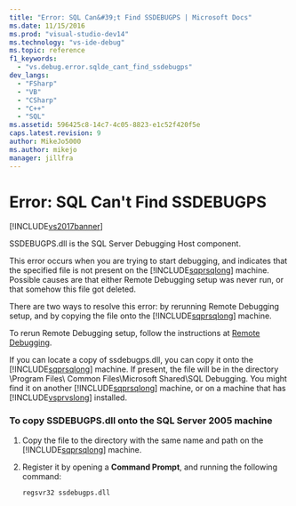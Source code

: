 ```yaml
---
title: "Error: SQL Can&#39;t Find SSDEBUGPS | Microsoft Docs"
ms.date: 11/15/2016
ms.prod: "visual-studio-dev14"
ms.technology: "vs-ide-debug"
ms.topic: reference
f1_keywords: 
  - "vs.debug.error.sqlde_cant_find_ssdebugps"
dev_langs: 
  - "FSharp"
  - "VB"
  - "CSharp"
  - "C++"
  - "SQL"
ms.assetid: 596425c8-14c7-4c05-8823-e1c52f420f5e
caps.latest.revision: 9
author: MikeJo5000
ms.author: mikejo
manager: jillfra
---
```

# Error: SQL Can&#39;t Find SSDEBUGPS
[!INCLUDE[vs2017banner](../includes/vs2017banner.md)]

SSDEBUGPS.dll is the SQL Server Debugging Host component.  
  
 This error occurs when you are trying to start debugging, and indicates that the specified file is not present on the [!INCLUDE[sqprsqlong](../includes/sqprsqlong-md.md)] machine. Possible causes are that either Remote Debugging setup was never run, or that somehow this file got deleted.  
  
 There are two ways to resolve this error: by rerunning Remote Debugging setup, and by copying the file onto the [!INCLUDE[sqprsqlong](../includes/sqprsqlong-md.md)] machine.  
  
 To rerun Remote Debugging setup, follow the instructions at [Remote Debugging](../debugger/remote-debugging.md).  
  
 If you can locate a copy of ssdebugps.dll, you can copy it onto the [!INCLUDE[sqprsqlong](../includes/sqprsqlong-md.md)] machine. If present, the file will be in the directory \Program Files\ Common Files\Microsoft Shared\SQL Debugging. You might find it on another [!INCLUDE[sqprsqlong](../includes/sqprsqlong-md.md)] machine, or on a machine that has [!INCLUDE[vsprvslong](../includes/vsprvslong-md.md)] installed.  
  
### To copy SSDEBUGPS.dll onto the SQL Server 2005 machine  
  
1. Copy the file to the directory with the same name and path on the [!INCLUDE[sqprsqlong](../includes/sqprsqlong-md.md)] machine.  
  
2. Register it by opening a **Command Prompt**, and running the following command:  
  
    ```  
    regsvr32 ssdebugps.dll  
    ```
